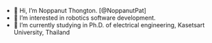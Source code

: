 - 👋 Hi, I’m Noppanut Thongton. [@NoppanutPat]
- 👀 I’m interested in robotics software development.
- 🌱 I’m currently studying in Ph.D. of electrical engineering, Kasetsart University, Thailand


<!---
NoppanutPat/NoppanutPat is a ✨ special ✨ repository because its `README.md` (this file) appears on your GitHub profile.
You can click the Preview link to take a look at your changes.
--->

